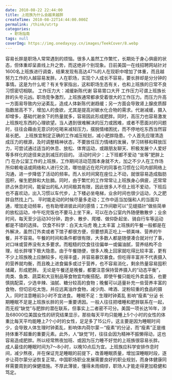 ```yaml
---
date: 2010-08-22 22:44:00
title: 上班族为什么会越来越胖
createTime: 2010-08-22T14:44:00.000Z
permalink: /think/utrtp
categories:
  - 职场指南
tags: null
coverImg: https://img.onedayxyy.cn/images/TeekCover/8.webp
---
```


容易长胖是职场人常常遇到的烦恼。很多人虽然工作繁忙，长期处于身心俱疲的状态，但体重却呈直线上升之势，而这绝非个别现象。日前美国一在线招聘网站针对1600名上班族进行调查，结果发现有高达47%的人在现职中增加了体重，而且越努力工作的人越容易发胖。人在职场，实现个人成长不容易，要长胖却是分分钟的事情。这是为什么呢？有关专家指出，这和职场生态有关，也和上班族的日常不良习惯密切相联。  工作压力大：减缓新陈代谢 容易胃口大开 工作压力可谓上班族长胖的头号元凶。职场竞争激烈，上班族通常都承受着很大的工作压力。而压力升高一方面易导致内分泌紊乱，造成人体新陈代谢趋缓；另一方面会导致肾上腺皮质醇指数居高不下，增加人的食欲，尤其是提高对碳水化合物的需求。代谢减缓，摄入却增多，基础代谢余下的热量就多，容易因此形成肥胖。同时，高压力也容易激发上班族吃东西的心理欲望。当人遇到很难解决的压力或困难，或者不愿面对的问题时，往往会藉由无意识的吃喝来减轻压力，摆脱情绪困扰，而不停地吃东西当然容易长肥。 上班族宜制定正确的工作减压规划，减小肥胖隐患。个人首先应理清造成压力的根源，及时调整精神状态，不要放任压力情绪的发展，学习转移和释放压力，可尝试通过适当的休息、放松、体育运动，或跟朋友聊天、积极发展个人爱好等多样化的途径来达到减压的目的。 活动时间少：上下班都不爱动 “坐等”肥胖上门 在办公室工作的上班族，工作期间活动范围本身就不大，加之不少人在工作场所仰赖电话或网络和人进行交流，哪怕是近在咫尺的同事也习惯在公司内部网络上沟通，进一步降低了活动的频率。而人长时间窝在座位上不动，就很容易造成脂肪囤积，催生肥胖和大肚腩。同时，由于繁忙的工作常常让上班族身心俱疲，还常常挤占休息时间，能留出的私人时间极其有限，因此很多人不但上班不爱动，下班后也不喜欢动，出入习惯以车代步，上下楼必坐电梯，业余时间也很少运动，久之肥胖自然找上门。 平时能走动的时候尽量多走动；工作中适当加强和人的当面沟通，增加走动频率，也有助增进彼此间的感情；工作间歇可以“见缝插针”做些简单的放松运动，中午吃完饭也不要马上坐下来，可以在办公室内外随便散散步；业余时间，每天至少运动30分钟，跑步、散步、爬楼、做仰卧起坐、骑自行车等运动都是不错的选择。 饮食不科学：白天太马虎 晚上太丰富 上班族的午餐一般都是在外解决，虽然订外卖或者下馆子都很方便，但要想真正吃上一顿美味、营养的午餐，并不容易。午餐的时间和条件都很有限，大多数人都是随便凑合就对付了事，对口味或营养没有太多要求。而粗糙的饮食往往偏单一或偏油腻，营养结构不合理，给长胖埋下极大隐患。由于午餐随便，很多人晚上回家就吃得比较丰富，更有不少上班族晚上应酬较多，吃得丰盛，并容易暴饮暴食。但吃得丰富并不代表摄入的营养就均衡，而且晚上进食偏多或过于营养，也不容易消化，剩余热量容易囤积储藏，形成肥胖。 无论是午餐还是晚餐，都要注意保持营养摄入的“动态平衡”，肉类、鱼类、蔬菜和大豆制品等食物宜均衡搭配。即使午餐只能吃外卖盒饭，也要慎挑配菜，少选辛辣、油腻、糖分较高的食物；晚餐可以适量补充一些营养丰富的食物，但切忌吃太饱，并应远离油炸食物，减少肉、啤酒、淀粉较重的食品的摄入，同时注意睡前3小时不宜进食。 睡眠不足：生理时钟紊乱 影响“瘦素”分泌 长期睡眠不足是上班族长胖的另一重要诱因。一般人往往把嗜睡和肥胖联系在一起，而无视“缺觉”与肥胖的潜在联系，但事实上二者密不可分。美国一项长达16年，涉及68000位美国女性的研究结果显示，那些每天平均只能睡上5个小时的女性的体重比每天平均能睡上7个小时的女性，足足多了15公斤。这主要是因为睡眠时间少，会导致人体生理时钟紊乱，影响体内荷尔蒙－“瘦素”的分泌，而“瘦素”正是维持体重不超重的重要元素。此外，人“缺觉”时，往往会因为精神不振懒得动，这也容易造成肥胖。所以经常熬夜加班、或因为压力睡不好觉的上班族很容易长胖。 成人最佳的睡眠时间为7～8小时，以晚10点后为宜。上班族应科学安排作息时间，减少熬夜，并在保证充足睡眠的前提下，改善睡眠质量，增加深睡眠时段，逐步让荷尔蒙分泌恢复正常。中国职场职业发展需要良好的职业规划，而身体健康同样需要周到的保健措施。不厚此薄彼，懂得未雨绸缪，职场人才能走得更加稳健和笃定。
